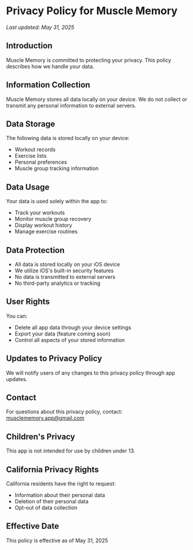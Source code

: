 # Privacy Policy for Muscle Memory

*Last updated: May 31, 2025*

## Introduction
Muscle Memory is committed to protecting your privacy. This policy describes how we handle your data.

## Information Collection
Muscle Memory stores all data locally on your device. We do not collect or transmit any personal information to external servers.

## Data Storage
The following data is stored locally on your device:
- Workout records
- Exercise lists
- Personal preferences
- Muscle group tracking information

## Data Usage
Your data is used solely within the app to:
- Track your workouts
- Monitor muscle group recovery
- Display workout history
- Manage exercise routines

## Data Protection
- All data is stored locally on your iOS device
- We utilize iOS's built-in security features
- No data is transmitted to external servers
- No third-party analytics or tracking

## User Rights
You can:
- Delete all app data through your device settings
- Export your data (feature coming soon)
- Control all aspects of your stored information

## Updates to Privacy Policy
We will notify users of any changes to this privacy policy through app updates.

## Contact
For questions about this privacy policy, contact:
musclememory.app@gmail.com

## Children's Privacy
This app is not intended for use by children under 13.

## California Privacy Rights
California residents have the right to request:
- Information about their personal data
- Deletion of their personal data
- Opt-out of data collection

## Effective Date
This policy is effective as of May 31, 2025
